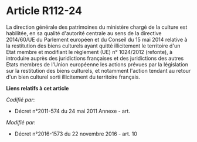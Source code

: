 # Article R112-24

La  direction générale des patrimoines du ministère chargé de la culture  est habilitée, en sa qualité d'autorité centrale au
sens de la directive  2014/60/UE du Parlement européen et du Conseil du 15 mai 2014 relative  à la restitution des biens
culturels ayant quitté illicitement le  territoire d'un Etat membre et modifiant le règlement (UE) n° 1024/2012  (refonte), à
introduire auprès des juridictions françaises et des  juridictions des autres Etats membres de l'Union européenne les actions
prévues par la législation sur la restitution des biens culturels, et  notamment l'action tendant au retour d'un bien
culturel sorti  illicitement du territoire français.

**Liens relatifs à cet article**

_Codifié par_:

  - Décret n°2011-574 du 24 mai 2011 Annexe - art.

_Modifié par_:

  - Décret n°2016-1573 du 22 novembre 2016 - art. 10
